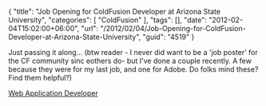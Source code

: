 {
	"title": "Job Opening for ColdFusion Developer at Arizona State University",
	"categories": [
		"ColdFusion"
	],
	"tags": [],
	"date": "2012-02-04T15:02:00+06:00",
	"url": "/2012/02/04/Job-Opening-for-ColdFusion-Developer-at-Arizona-State-University",
	"guid": "4519"
}

Just passing it along... (btw reader - I never did want to be a 'job poster' for the CF community sinc eothers do- but I've done a couple recently. A few because they were for my last job, and one for Adobe. Do folks mind these? Find them helpful?)

<a href="https://www.asu.edu/go/employment/?auth=guest&jobid=27899&SiteId=1&PostingSeq=1">Web Application Developer</a>